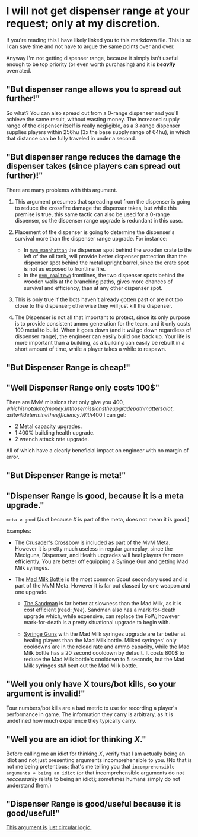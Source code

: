 # I will not get dispenser range at your request; only at my discretion.

If you're reading this I have likely linked you to this markdown file. This is so I can save time and not have to argue the same points over and over.

Anyway I'm not getting dispenser range, because it simply isn't useful enough to be top priority (or even worth purchasing) and it is ***heavily*** overrated.

## "But dispenser range allows you to spread out further!"

So what? You can also spread out from a 0-range dispenser and you'll achieve the same result, without wasting money. The increased supply range of the dispenser itself is really negligible, as a 3-range dispenser supplies players within 256hu (3x the base supply range of 64hu), in which that distance can be fully traveled in under a second.

## "But dispenser range reduces the damage the dispenser takes (since players can spread out further)!"

There are many problems with this argument.

1. This argument presumes that spreading out from the dispenser is going to reduce the crossfire damage the dispenser takes, but while this premise is true, this same tactic can also be used for a 0-range dispenser, so the dispenser range upgrade is redundant in this case.

2. Placement of the dispenser is going to determine the dispenser's survival more than the dispenser range upgrade. For instance:
	* In [`mvm_mannhattan`](https://wiki.teamfortress.com/wiki/Mannhattan) the dispenser spot behind the wooden crate to the left of the oil tank, will provide better dispenser protection than the dispenser spot behind the metal upright barrel, since the crate spot is not as exposed to frontline fire.
	* In the [`mvm_coaltown`](https://wiki.teamfortress.com/wiki/Coal_Town) frontlines, the two dispenser spots behind the wooden walls at the branching paths, gives more chances of survival and efficiency, than at any other dispenser spot.

3. This is only true if the bots haven't already gotten past or are not too close to the dispenser; otherwise they will just kill the dispenser.

4. The Dispenser is not all that important to protect, since its only purpose is to provide consistent ammo generation for the team, and it only costs 100 metal to build. When it goes down (and it *will* go down regardless of dispenser range), the engineer can easily build one back up. Your life is more important than a building, as a building can easily be rebuilt in a short amount of time, while a player takes a while to respawn.

## "But Dispenser Range is cheap!"
## "Well Dispenser Range only costs 100$"
There are MvM missions that only give you 400$, which is not a lot of money. In those missions the upgrade path matters a lot, as it will determine the efficiency. With 400$ I can get:

* 2 Metal capacity upgrades.
* 1 400% building health upgrade.
* 2 wrench attack rate upgrade.

All of which have a clearly beneficial impact on engineer with no margin of error.

## "But Dispenser Range is meta!"
## "Dispenser Range is good, because it is a meta upgrade."

`meta ≠ good` (Just because *X* is part of the meta, does not mean it is good.)

Examples:

* The [Crusader's Crossbow](https://wiki.teamfortress.com/wiki/Crusader%27s_Crossbow) is included as part of the MvM Meta. However it is pretty much useless in regular gameplay, since the Mediguns, Dispenser, and Health upgrades will heal players far more efficiently. You are better off equipping a Syringe Gun and getting Mad Milk syringes.

* The [Mad Milk Bottle](https://wiki.teamfortress.com/wiki/Mad_Milk) is the most common Scout secondary used and is part of the MvM Meta. However it is far out classed by one weapon and one upgrade.

	* [The Sandman](https://wiki.teamfortress.com/wiki/Sandman) is far better at slowness than the Mad Milk, as it is cost efficient (read: *free*). Sandman also has a mark-for-death upgrade which, while expensive, can replace the FoW; however mark-for-death is a pretty situational upgrade to begin with.

	* [Syringe Guns](https://wiki.teamfortress.com/wiki/Syringe_Gun) with the Mad Milk syringes upgrade are far better at healing players than the Mad Milk bottle. Milked syringes' only cooldowns are in the reload rate and ammo capacity, while the Mad Milk bottle has a 20 second cooldown by default. It costs 800$ to reduce the Mad Milk bottle's cooldown to 5 seconds, but the Mad Milk syringes *still* beat out the Mad Milk bottle.

## "Well you only have X tours/bot kills, so your argument is invalid!"

Tour numbers/bot kills are a bad metric to use for recording a player's performance in game. The information they carry is arbitrary, as it is undefined how much experience they typically carry.

## "Well you are an idiot for thinking *X*."

Before calling me an idiot for thinking *X*, verify that I am actually being an idiot and not just presenting arguments incomprehensible to you. (No that is not me being pretentious; that's me telling you that `incomprehensible arguments ≉ being an idiot` (or that incomprehensible arguments do not *neccessarily* relate to being an idiot); sometimes humans simply do not understand them.)

## "Dispenser Range is good/useful because it is good/useful!"

[This argument is just circular logic.](https://en.wikipedia.org/wiki/Circular_reasoning)
